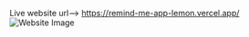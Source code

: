 Live website url--> https://remind-me-app-lemon.vercel.app/
![Website Image](https://remind-me-app-lemon.vercel.app/websiteImage.png)
